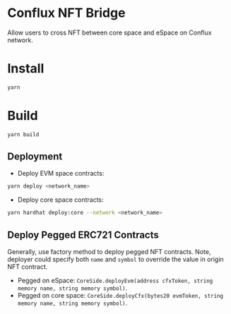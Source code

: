 # Conflux NFT Bridge
Allow users to cross NFT between core space and eSpace on Conflux network.

# Install

```bash
yarn
```

# Build

```bash
yarn build
```

## Deployment

- Deploy EVM space contracts:
```bash
yarn deploy <network_name>
```
- Deploy core space contracts:
```bash
yarn hardhat deploy:core --network <network_name>
```

## Deploy Pegged ERC721 Contracts
Generally, use factory method to deploy pegged NFT contracts. Note, deployer could specify both `name` and `symbol` to override the value in origin NFT contract.

- Pegged on eSpace: `CoreSide.deployEvm(address cfxToken, string memory name, string memory symbol)`.
- Pegged on core space: `CoreSide.deployCfx(bytes20 evmToken, string memory name, string memory symbol)`.
